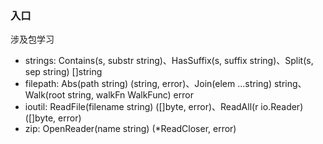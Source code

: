 ### 入口

涉及包学习

- strings: Contains(s, substr string)、HasSuffix(s, suffix string)、Split(s, sep string) []string
- filepath: Abs(path string) (string, error)、Join(elem ...string) string、Walk(root string, walkFn WalkFunc) error
- ioutil: ReadFile(filename string) ([]byte, error)、ReadAll(r io.Reader) ([]byte, error)
- zip: OpenReader(name string) (*ReadCloser, error)